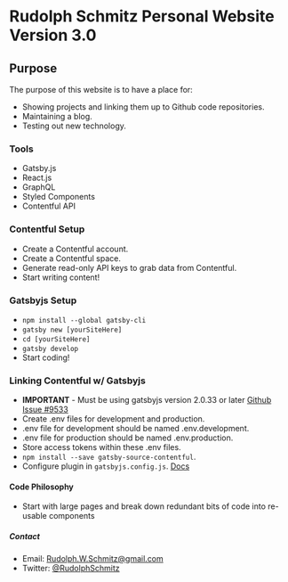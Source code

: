 # Rudolph Schmitz Personal Website Version 3.0

## Purpose

The purpose of this website is to have a place for:

- Showing projects and linking them up to Github code repositories.
- Maintaining a blog.
- Testing out new technology.

### Tools

- Gatsby.js
- React.js
- GraphQL
- Styled Components
- Contentful API

### Contentful Setup

- Create a Contentful account.
- Create a Contentful space.
- Generate read-only API keys to grab data from Contentful.
- Start writing content!

### Gatsbyjs Setup

- `npm install --global gatsby-cli`
- `gatsby new [yourSiteHere]`
- `cd [yourSiteHere]`
- `gatsby develop`
- Start coding!

### Linking Contentful w/ Gatsbyjs

- **IMPORTANT** - Must be using gatsbyjs version 2.0.33 or later [Github Issue #9533](https://github.com/gatsbyjs/gatsby/issues/9533)
- Create .env files for development and production.
- .env file for development should be named .env.development.
- .env file for production should be named .env.production.
- Store access tokens within these .env files.
- `npm install --save gatsby-source-contentful`.
- Configure plugin in `gatsbyjs.config.js`.  [Docs](https://www.gatsbyjs.org/packages/gatsby-source-contentful/)

#### Code Philosophy

- Start with large pages and break down redundant bits of code into re-usable components

##### Contact

- Email:    Rudolph.W.Schmitz@gmail.com
- Twitter:  [@RudolphSchmitz](https://twitter.com/RudolphSchmitz)